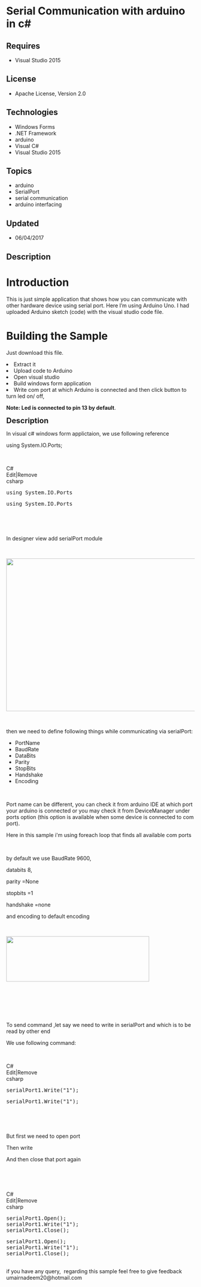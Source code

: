 # Serial Communication with arduino in c#
## Requires
- Visual Studio 2015
## License
- Apache License, Version 2.0
## Technologies
- Windows Forms
- .NET Framework
- arduino
- Visual C#
- Visual Studio 2015
## Topics
- arduino
- SerialPort
- serial communication
- arduino interfacing
## Updated
- 06/04/2017
## Description

<h1>Introduction</h1>
<p><span>This is just simple application that shows how you can communicate with other hardware device using serial port. Here I&rsquo;m using Arduino Uno. I had uploaded Arduino sketch (code) with the visual studio code file.</span><strong>&nbsp;</strong><em>&nbsp;</em></p>
<h1><span>Building the Sample</span></h1>
<p><span>Just download this file.</span> </p>
<li><span>Extract it</span> </li><li><span>Upload code to Arduino</span> </li><li><span>Open visual studio </span></li><li><span>Build windows form application </span></li><li><span>Write com port at which Arduino is connected and then click button to turn led on/ off,</span>
<strong>&nbsp;</strong><em>&nbsp;</em>
<p></p>
<p><span><strong>Note: Led is connected to pin 13 by default</strong>.</span><strong></strong><em></em></p>
<p><span style="font-size:20px; font-weight:bold">Description</span></p>
<p><span>In visual c# windows form applictaion, we use following reference</span></p>
<p><span>using System.IO.Ports;</span></p>
<p><span>&nbsp;</span></p>
<div class="scriptcode">
<div class="pluginEditHolder" pluginCommand="mceScriptCode">
<div class="title"><span>C#</span></div>
<div class="pluginLinkHolder"><span class="pluginEditHolderLink">Edit</span>|<span class="pluginRemoveHolderLink">Remove</span></div>
<span class="hidden">csharp</span>
<pre class="hidden">using System.IO.Ports
</pre>
<div class="preview">
<pre class="csharp"><span class="cs__keyword">using</span>&nbsp;System.IO.Ports&nbsp;
</pre>
</div>
</div>
</div>
<div class="endscriptcode"><span>&nbsp;</span>&nbsp;</div>
<p>&nbsp;</p>
<p><span>In designer view add serialPort module</span></p>
<p>&nbsp;</p>
<p><span><img id="173998" src="173998-s1.png" alt="" width="711" height="408"><br>
</span></p>
<p><span><br>
</span></p>
<p><span><span>then we</span> need to define following things while communicating via serialPort:</span></p>
<ul>
<li><span>PortName</span> </li><li><span>BaudRate</span> </li><li><span>DataBits</span> </li><li><span>Parity</span> </li><li><span>StopBits</span> </li><li><span>Handshake</span> </li><li><span>Encoding</span> </li></ul>
<p>&nbsp;</p>
<p><span>Port name can be different, you can check it from arduino IDE at which port your arduino is connected or you may check it from DeviceManager under ports option (this option is available when some device is connected to com port).</span></p>
<p><span>Here in this sample i'm using foreach loop that finds all available com ports</span></p>
<p>&nbsp;</p>
<p><span>by default we use BaudRate 9600,</span></p>
<p><span>databits 8,</span></p>
<p><span>parity =None</span></p>
<p><span>stopbits =1</span></p>
<p><span>handshake =none</span></p>
<p><span>and encoding to default encoding</span></p>
<p>&nbsp;</p>
<p><img id="173999" src="173999-s2.png" alt="" width="382" height="121"></p>
<p>&nbsp;</p>
<p>&nbsp;</p>
<p>&nbsp;</p>
<p><span>To send command ,let say we need to write in serialPort and which is to be read by other end</span></p>
<p><span>We use following command:</span></p>
<p>&nbsp;</p>
<div class="scriptcode">
<div class="pluginEditHolder" pluginCommand="mceScriptCode">
<div class="title"><span>C#</span></div>
<div class="pluginLinkHolder"><span class="pluginEditHolderLink">Edit</span>|<span class="pluginRemoveHolderLink">Remove</span></div>
<span class="hidden">csharp</span>
<pre class="hidden">serialPort1.Write(&quot;1&quot;);</pre>
<div class="preview">
<pre class="js">serialPort1.Write(<span class="js__string">&quot;1&quot;</span>);</pre>
</div>
</div>
</div>
<div class="endscriptcode">&nbsp;</div>
<p>&nbsp;</p>
<p><span>But first we need to open port</span></p>
<p><span>Then write</span></p>
<p><span>And then close that port again</span></p>
<p>&nbsp;</p>
<p>&nbsp;</p>
<div class="scriptcode">
<div class="pluginEditHolder" pluginCommand="mceScriptCode">
<div class="title"><span>C#</span></div>
<div class="pluginLinkHolder"><span class="pluginEditHolderLink">Edit</span>|<span class="pluginRemoveHolderLink">Remove</span></div>
<span class="hidden">csharp</span>
<pre class="hidden">serialPort1.Open();
serialPort1.Write(&quot;1&quot;);
serialPort1.Close();</pre>
<div class="preview">
<pre class="csharp">serialPort1.Open();&nbsp;
serialPort1.Write(<span class="cs__string">&quot;1&quot;</span>);&nbsp;
serialPort1.Close();</pre>
</div>
</div>
</div>
<div class="endscriptcode">&nbsp;</div>
<div class="endscriptcode"></div>
<div class="endscriptcode"><span>if you have any query,&nbsp; regarding this sample feel free to give feedback</span></div>
<div class="endscriptcode"></div>
<div class="endscriptcode"><span>umairnadeem20@hotmail.com</span></div>
<div class="endscriptcode"></div>
</li>